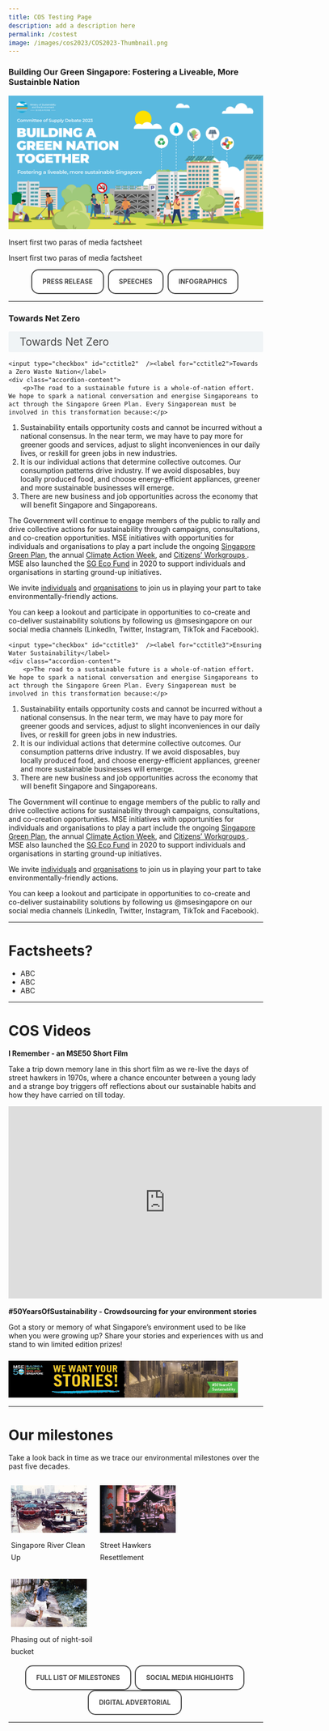 ```yaml
---
title: COS Testing Page
description: add a description here
permalink: /costest
image: /images/cos2023/COS2023-Thumbnail.png
---
```


<style>

/*--------------------------------------------------------------
STYLING FOR INTRO
--------------------------------------------------------------*/

.img-icon {
 max-width: 90% !important;
margin-top: 10px !important;
}
 
.column {
  float: left;
  width: 33%;
  margin: 5px;
}

.icon-desc {
 line-height: 1.5rem !important;
 margin: 10px 0px !important;
 }
 
/* Clear floats after the columns */
.row:after {
  content: "";
  display: table;
  clear: both;
}
 
@media screen and (max-width: 600px) {
  .column {
    width: 75%;
    margin-left: 12.5%;
  }
}
/*--------------------------------------------------------------
STYLING FOR BUTTONS
--------------------------------------------------------------*/
 
.button {
  cursor: pointer;
  -webkit-backface-visibility: hidden;
  backface-visibility: hidden;
  font: inherit;
  border: none;
  position: relative;
  transition: 300ms ease;
  color: #484848 !important;
  text-transform: uppercase;
  background: #ffffff;
  padding: 15px 20px;
  border: 2px solid #484848;
  display: inline-block;
  transition: all 0.4s ease 0s;
  border-radius: 15px;
  font-weight: bold;
  text-decoration: none !important;
  font-size:0.9em;
}
.button:before {
  transition: 300ms ease;
  position: absolute;
  display: block;
  content: "";
  transform: translateZ(-40px);
  -webkit-backface-visibility: hidden;
  backface-visibility: hidden;
  height: calc(100% - 20px);
  width: calc(100% - 20px);
  border-radius: 100px;
  left: 10px;
  top: 16px;
}
.button:hover {
  transform: translateZ(55px);
  color: #ffffff !important;
  background: #4a96b0;
  border-color: #4a96b0 !important;
  transition: all 0.4s ease 0s;
  text-decoration: none;
}
.button:hover:before {
  transform: translateZ(-45px);
}
.button:active {
  transform: translateZ(20px);
}
.button:active:before {
  transform: translateZ(-20px);
  top: 10px;
}
	
/*--------------------------------------------------------------
STYLING FOR ACCORDIAN
--------------------------------------------------------------*/
 input {
	display: none;
}
label {
	display: block;
	padding: 8px 22px;
	margin: 0 0 5px 0;
	cursor: pointor;
	background: #F0F4F6;
	border-radius: 3px;
	color: #484848;
	transition: ease .5s;
	font-size: 1.5em;
}

label:hover {
	background: #4a96b0;
	color: #FFF;
}

.accordion-content {
	/* background: #E2E5F6; */
	padding: 10px 0px 30px 30px;
	/* border: 1px solid #484848; */
	margin: 0 0 1px 0;
	border-radius: 3px;
}

input + label + .accordion-content {
	display: none;
}

input:checked + label + .accordion-content {
	display: none;
}

input:checked + label + .accordion-content {
	display: block;
}
	
</style>


<h3>Building Our Green Singapore: Fostering a Liveable, More Sustainble Nation</h3>
<img src="/images/cos2023/COS2023-Thumbnail.png" class="mse50-logo"><br>

<p>Insert first two paras of media factsheet</p>
<p>Insert first two paras of media factsheet</p>

<div>
<center>
	  <a class="button" href="xxx" target="_blank">Press Release</a>&nbsp; 
	  <a class="button" href="/news/committee-of-supply/" target="_blank">Speeches</a>&nbsp;
	  <a class="button" href="xxxx/" target="_blank">Infographics</a>&nbsp;
</center>
</div>

<hr> 
  

<h3 id="carbon-emissions">Towards Net Zero</h3>
<div>
  	<input type="checkbox" id="cctitle1"  /><label for="cctitle1">Towards Net Zero</label>
	<div class="accordion-content">
		<p>In 2020, Singapore submitted our enhanced 2030 Nationally Determined Contribution (NDC) and Long-Term Low-Emissions Development Strategy (LEDS) document to the United Nations Framework Convention on Climate Change (UNFCCC). Our 2030 enhanced NDC target is to peak emissions at 65MtCO2e around 2030 and our LEDS aspiration is to halve emissions from its peak to 33MtCO2e by 2050, with a view to achieving net-zero emissions as soon as viable. More details on our climate pledge can be found <a href="https://www.nccs.gov.sg/media/press-release/singapores-enhanced-nationally-determined-contribution-and-long-term-low-emissions-development-strategy">here</a>.</p>
		
<p>There are three thrusts under <a href="https://www.nccs.gov.sg/media/publications/singapores-long-term-low-emissions-development-strategy">Singapore LEDS</a>:<br />(a) Transformations in industry, economy and society, e.g. more renewable energy, greater energy efficiency, reducing energy consumption; <br />(b) Adoption of advanced low-carbon technologies, e.g. carbon capture, utilisation and storage (CCUS), low-carbon fuels; and <br />(c) Effective international collaboration, e.g. international climate action, regional power grids, market-based mechanisms.</p>
		
<p>In the 30-year time frame to 2050, there will be uncertainties and unanticipated developments. In developing Singapore's LEDS aspiration, a positive outlook is taken on global advances in technology and the potential for international co-operation. An overview of our plans to achieve our climate ambition can be found <a href="https://www.nccs.gov.sg/files/docs/default-source/publications/leds-infographic-final.pdf">here</a>.</p>
<p>At the Budget 2022, Singapore announced that we will raise our ambition to achieve net zero emissions by or around mid-century. A consultation with industry and citizen stakeholder groups will be carried out to firm up and finalise our plans before making a formal revision of our LEDS later in 2022.</p>
		
<p>We will continue to rally every segment of society to do their part to address climate change through the Singapore Green Plan 2030, which is our whole-of-nation roadmap that outlines concrete and ambitious sectoral targets to achieve sustainable development and net-zero emissions.&nbsp;</p>	
	</div>
	
  	<input type="checkbox" id="cctitle2"  /><label for="cctitle2">Towards a Zero Waste Nation</label>
	<div class="accordion-content">
		<p>The road to a sustainable future is a whole-of-nation effort. We hope to spark a national conversation and energise Singaporeans to act through the Singapore Green Plan. Every Singaporean must be involved in this transformation because:</p>
<ol>
<li>Sustainability entails opportunity costs and cannot be incurred without a national consensus. In the near term, we may have to pay more for greener goods and services, adjust to slight inconveniences in our daily lives, or reskill for green jobs in new industries.</li>
<li>It is our individual actions that determine collective outcomes. Our consumption patterns drive industry. If we avoid disposables, buy locally produced food, and choose energy-efficient appliances, greener and more sustainable businesses will emerge.</li>
<li>There are new business and job opportunities across the economy that will benefit Singapore and Singaporeans.</li>
</ol>
<p>The Government will continue to engage members of the public to rally and drive collective actions for sustainability through campaigns, consultations, and co-creation opportunities. MSE initiatives with opportunities for individuals and organisations to play a part include the ongoing <a href="http://www.greenplan.gov.sg">Singapore Green Plan</a>, the annual <a href="http://www.mse.gov.sg/climate-action-week/">Climate Action Week</a>, and <a href="http://www.mse.gov.sg/partnering-community">Citizens&rsquo; Workgroups </a>. MSE also launched the <a href="http://www.sgeco.gov.sg/">SG Eco Fund</a> in 2020 to support individuals and organisations in starting ground-up initiatives.</p>
<p>We invite <a href="http://www.greenplan.gov.sg/take-action/as-individual">individuals</a> and <a href="http://www.greenplan.gov.sg/take-action/as-an-organisation">organisations</a> to join us in playing your part to take environmentally-friendly actions.</p>
<p>You can keep a lookout and participate in opportunities to co-create and co-deliver sustainability solutions by following us @msesingapore on our social media channels (LinkedIn, Twitter, Instagram, TikTok and Facebook).</p>
	</div>
	
  	<input type="checkbox" id="cctitle3"  /><label for="cctitle3">Ensuring Water Sustainability</label>
	<div class="accordion-content">
		<p>The road to a sustainable future is a whole-of-nation effort. We hope to spark a national conversation and energise Singaporeans to act through the Singapore Green Plan. Every Singaporean must be involved in this transformation because:</p>
<ol>
<li>Sustainability entails opportunity costs and cannot be incurred without a national consensus. In the near term, we may have to pay more for greener goods and services, adjust to slight inconveniences in our daily lives, or reskill for green jobs in new industries.</li>
<li>It is our individual actions that determine collective outcomes. Our consumption patterns drive industry. If we avoid disposables, buy locally produced food, and choose energy-efficient appliances, greener and more sustainable businesses will emerge.</li>
<li>There are new business and job opportunities across the economy that will benefit Singapore and Singaporeans.</li>
</ol>
<p>The Government will continue to engage members of the public to rally and drive collective actions for sustainability through campaigns, consultations, and co-creation opportunities. MSE initiatives with opportunities for individuals and organisations to play a part include the ongoing <a href="http://www.greenplan.gov.sg">Singapore Green Plan</a>, the annual <a href="http://www.mse.gov.sg/climate-action-week/">Climate Action Week</a>, and <a href="http://www.mse.gov.sg/partnering-community">Citizens&rsquo; Workgroups </a>. MSE also launched the <a href="http://www.sgeco.gov.sg/">SG Eco Fund</a> in 2020 to support individuals and organisations in starting ground-up initiatives.</p>
<p>We invite <a href="http://www.greenplan.gov.sg/take-action/as-individual">individuals</a> and <a href="http://www.greenplan.gov.sg/take-action/as-an-organisation">organisations</a> to join us in playing your part to take environmentally-friendly actions.</p>
<p>You can keep a lookout and participate in opportunities to co-create and co-deliver sustainability solutions by following us @msesingapore on our social media channels (LinkedIn, Twitter, Instagram, TikTok and Facebook).</p>
	</div>
	
</div>	
	
<hr>

<h1>Factsheets?</h1>

* ABC
* ABC
* ABC



<hr>

<h1>COS Videos</h1>
<p><strong>I Remember - an MSE50 Short Film</strong></p>
<p>Take a trip down memory lane in this short film as we re-live the days of street hawkers in 1970s, where a chance encounter between a young lady and a strange boy triggers off reflections about our sustainable habits and how they have carried on till today.</p>

<iframe src="https://youtu.be/STUnLrfK0as" width="620" height="380" title="YouTube video player" frameborder="0" allow="accelerometer; autoplay; clipboard-write; encrypted-media; gyroscope; picture-in-picture" allowfullscreen></iframe>

<p></p>

<p><strong>#50YearsOfSustainability - Crowdsourcing for your environment stories</strong></p>
<p>Got a story or memory of what Singapore’s environment used to be like when you were growing up? Share your stories and experiences with us and stand to win limited edition prizes! </p>

<a href="/mse50contest"><img src="images/mse50/UGCWebBanner.png" class="img-icon" alt="web banner"></a>
 

  
<hr>
<h1>Our milestones</h1>

<p>Take a look back in time as we trace our environmental milestones over the past five decades.</p>
<div class="row">
 <div class="column">
 <img src="images/mse50/m4.jpg" class="img-icon" alt="MSE50"><br>
  <p class="icon-desc">Singapore River Clean Up<br></p>
 </div>
 <div class="column">
 <img src="images/mse50/m9.jpg" class="img-icon" alt="MSE50"><br>
  <p class="icon-desc">Street Hawkers Resettlement<br></p>
 </div>
 <div class="column">
 <img src="images/mse50/m12.jpg" class="img-icon" alt="MSE50"><br>
  <p class="icon-desc">Phasing out of night-soil bucket<br></p>
 </div>
</div>


<div>
<center>
	  <a class="button" href="/mse50milestones">Full list of milestones</a>&nbsp; <a class="button" href="https://www.facebook.com/hashtag/mse50" target="_blank">Social Media Highlights</a>&nbsp;  <a class="button" href="https://www.straitstimes.com/singapore/environment/mse-from-newater-to-vertical-farming-key-milestones-singapore-50-year-journey-towards-sustainability" target="_blank">Digital Advertorial</a>&nbsp;
</center>
</div>  
  
 
 <hr>



	
<!-- container end dic -->


